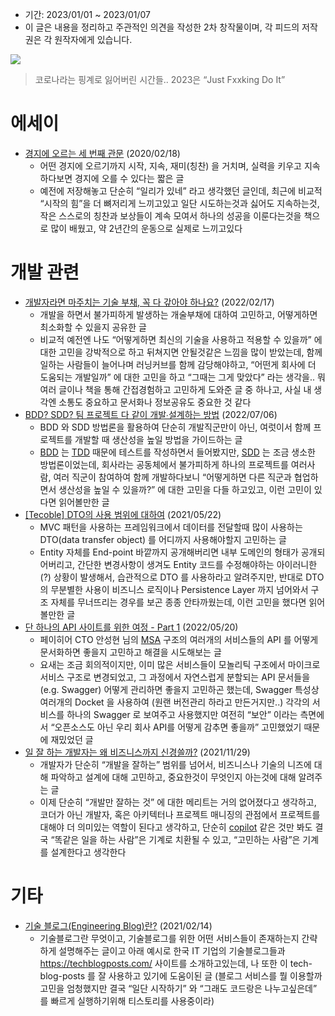 - 기간: 2023/01/01 ~ 2023/01/07
- 이 글은 내용을 정리하고 주관적인 의견을 작성한 2차 창작물이며, 각 피드의 저작권은 각 원작자에게 있습니다.

![](https://images.unsplash.com/photo-1623701197215-3fe8e52f618e?ixlib=rb-4.0.3&q=80&fm=jpg&crop=entropy&cs=tinysrgb)

> 코로나라는 핑계로 잃어버린 시간들.. 2023은 “Just Fxxking Do It”
> 

# 에세이

- [경지에 오르는 세 번째 관문](https://brunch.co.kr/@osyvv/105) (2020/02/18)
    - 어떤 경지에 오르기까지 시작, 지속, 재미(칭찬) 을 거치며, 실력을 키우고 지속하다보면 경지에 오를 수 있다는 짧은 글
    - 예전에 저장해놓고 단순히 “일리가 있네” 라고 생각했던 글인데, 최근에 비교적 “시작의 힘”을 더 뼈저리게 느끼고있고 일단 시도하는것과 싫어도 지속하는것, 작은 스스로의 칭찬과 보상들이 계속 모여서 하나의 성공을 이룬다는것을 책으로 많이 배웠고, 약 2년간의 운동으로 실제로 느끼고있다

# 개발 관련

- [개발자라면 마주치는 기술 부채, 꼭 다 갚아야 하나요?](https://yozm.wishket.com/magazine/detail/1331/) (2022/02/17)
    - 개발을 하면서 불가피하게 발생하는 개술부채에 대하여 고민하고, 어떻게하면 최소화할 수 있을지 공유한 글
    - 비교적 예전엔 나도 “어떻게하면 최신의 기술을 사용하고 적용할 수 있을까” 에 대한 고민을 강박적으로 하고 뒤쳐지면 안될것같은 느낌을 많이 받았는데, 함께 일하는 사람들이 늘어나며 러닝커브를 함께 감당해야하고, “어떤게 회사에 더 도움되는 개발일까” 에 대한 고민을 하고 “그때는 그게 맞았다” 라는 생각을.. 뭐 여러 글이나 책을 통해 간접경험하고 고민하게 도와준 글 중 하나고, 사실 내 생각엔 소통도 중요하고 문서화나 정보공유도 중요한 것 같다
- [BDD? SDD? 팀 프로젝트 다 같이 개발∙설계하는 방법](https://yozm.wishket.com/magazine/detail/1565/) (2022/07/06)
    - BDD 와 SDD 방법론을 활용하여 단순히 개발직군만이 아닌, 여럿이서 함께 프로젝트를 개발할 때 생산성을 높일 방법을 가이드하는 글
    - [BDD](https://en.wikipedia.org/wiki/Behavior-driven_development) 는 [TDD](https://ko.wikipedia.org/wiki/%ED%85%8C%EC%8A%A4%ED%8A%B8_%EC%A3%BC%EB%8F%84_%EA%B0%9C%EB%B0%9C) 때문에 테스트를 작성하면서 들어봤지만, [SDD](https://medium.com/@hintology/sdd-schema-driven-development-f1d232d73ea6) 는 조금 생소한 방법론이었는데, 회사라는 공동체에서 불가피하게 하나의 프로젝트를 여러사람, 여러 직군이 참여하여 함께 개발하다보니 “어떻게하면 다른 직군과 협업하면서 생산성을 높일 수 있을까?” 에 대한 고민을 다들 하고있고, 이런 고민이 있다면 읽어볼만한 글
- [[Tecoble] DTO의 사용 범위에 대하여](https://xlffm3.github.io/spring%20&%20spring%20boot/DTOLayer/) (2021/05/22)
    - MVC 패턴을 사용하는 프레임워크에서 데이터를 전달할때 많이 사용하는 DTO(data transfer object) 를 어디까지 사용해야할지 고민하는 글
    - Entity 자체를 End-point 바깥까지 공개해버리면 내부 도메인의 형태가 공개되어버리고, 간단한 변경사항이 생겨도 Entity 코드를 수정해야하는 아이러니한(?) 상황이 발생해서, 습관적으로 DTO 를 사용하라고 알려주지만, 반대로 DTO 의 무분별한 사용이 비즈니스 로직이나 Persistence Layer 까지 넘어와서 구조 자체를 무너뜨리는 경우를 보곤 종종 안타까웠는데, 이런 고민을 했다면 읽어볼만한 글
- [단 하나의 API 사이트를 위한 여정 - Part 1](https://blog.payhere.in/tech-220520/) (2022/05/20)
    - 페이히어 CTO 안성현 님의 [MSA](https://ko.wikipedia.org/wiki/%EB%A7%88%EC%9D%B4%ED%81%AC%EB%A1%9C%EC%84%9C%EB%B9%84%EC%8A%A4) 구조의 여러개의 서비스들의 API 를 어떻게 문서화하면 좋을지 고민하고 해결을 시도해보는 글
    - 요새는 조금 회의적이지만, 이미 많은 서비스들이 모놀리틱 구조에서 마이크로서비스 구조로 변경되었고, 그 과정에서 자연스럽게 분할되는 API 문서들을 (e.g. Swagger) 어떻게 관리하면 좋을지 고민하곤 했는데, Swagger 특성상 여러개의 Docket 을 사용하여 (원랜 버전관리 하라고 만든거지만..) 각각의 서비스를 하나의 Swagger 로 보여주고 사용했지만 여전히 “보안” 이라는 측면에서 “오픈소스도 아닌 우리 회사 API를 어떻게 감추면 좋을까” 고민했었기 때문에 재밌었던 글
- [일 잘 하는 개발자는 왜 비즈니스까지 신경쓸까?](https://yozm.wishket.com/magazine/detail/1189/) (2021/11/29)
    - 개발자가 단순히 “개발을 잘하는” 범위를 넘어서, 비즈니스나 기술의 니즈에 대해 파악하고 설계에 대해 고민하고, 중요한것이 무엇인지 아는것에 대해 알려주는 글
    - 이제 단순히 “개발만 잘하는 것” 에 대한 메리트는 거의 없어졌다고 생각하고, 코더가 아닌 개발자, 혹은 아키텍터나 프로젝트 매니징의 관점에서 프로젝트를 대해야 더 의미있는 역할이 된다고 생각하고, 단순히 [copilot](https://github.com/features/copilot) 같은 것만 봐도 결국 “똑같은 일을 하는 사람”은 기계로 치환될 수 있고, “고민하는 사람”은 기계를 설계한다고 생각한다

# 기타

- [기술 블로그(Engineering Blog)란?](https://www.44bits.io/ko/keyword/engineering-blog) (2021/02/14)
    - 기술블로그란 무엇이고, 기술블로그를 위한 어떤 서비스들이 존재하는지 간략하게 설명해주는 글이고 아래 예시로 한국 IT 기업의 기술블로그들과 https://techblogposts.com/ 사이트를 소개하고있는데, 나 또한 이 tech-blog-posts 를 잘 사용하고 있기에 도움이된 글 (블로그 서비스를 뭘 이용할까 고민을 엄청했지만 결국 “일단 시작하기” 와 “그래도 코드랑은 나누고싶은데” 를 빠르게 실행하기위해 티스토리를 사용중이라)

